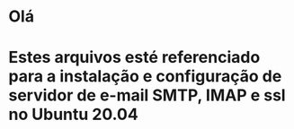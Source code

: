 # Olá

# Estes arquivos esté referenciado para a instalação e configuração de servidor de e-mail SMTP, IMAP e ssl no Ubuntu 20.04

